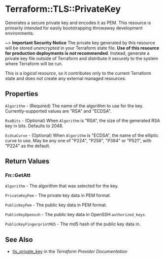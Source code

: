 # Terraform::TLS::PrivateKey

Generates a secure private key and encodes it as PEM. This resource is
primarily intended for easily bootstrapping throwaway development
environments.

~> **Important Security Notice** The private key generated by this resource will
be stored *unencrypted* in your Terraform state file. **Use of this resource
for production deployments is *not* recommended**. Instead, generate
a private key file outside of Terraform and distribute it securely
to the system where Terraform will be run.

This is a *logical resource*, so it contributes only to the current Terraform
state and does not create any external managed resources.

## Properties

`Algorithm` - (Required) The name of the algorithm to use for
the key. Currently-supported values are "RSA" and "ECDSA".

`RsaBits` - (Optional) When `Algorithm` is "RSA", the size of the generated
RSA key in bits. Defaults to 2048.

`EcdsaCurve` - (Optional) When `Algorithm` is "ECDSA", the name of the elliptic
curve to use. May be any one of "P224", "P256", "P384" or "P521", with "P224" as the
default.


## Return Values

### Fn::GetAtt

`Algorithm` - The algorithm that was selected for the key.

`PrivateKeyPem` - The private key data in PEM format.

`PublicKeyPem` - The public key data in PEM format.

`PublicKeyOpenssh` - The public key data in OpenSSH `authorized_keys`.

`PublicKeyFingerprintMd5` - The md5 hash of the public key data in.

## See Also

* [tls_private_key](https://www.terraform.io/docs/providers/tls/r/private_key.html) in the _Terraform Provider Documentation_